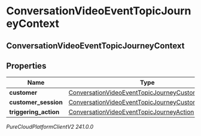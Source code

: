 # ConversationVideoEventTopicJourneyContext

## ConversationVideoEventTopicJourneyContext

## Properties

|Name | Type | Description | Notes|
|------------ | ------------- | ------------- | -------------|
| **customer** | [ConversationVideoEventTopicJourneyCustomer](ConversationVideoEventTopicJourneyCustomer) |  | [optional] |
| **customer_session** | [ConversationVideoEventTopicJourneyCustomerSession](ConversationVideoEventTopicJourneyCustomerSession) |  | [optional] |
| **triggering_action** | [ConversationVideoEventTopicJourneyAction](ConversationVideoEventTopicJourneyAction) |  | [optional] |



_PureCloudPlatformClientV2 241.0.0_
